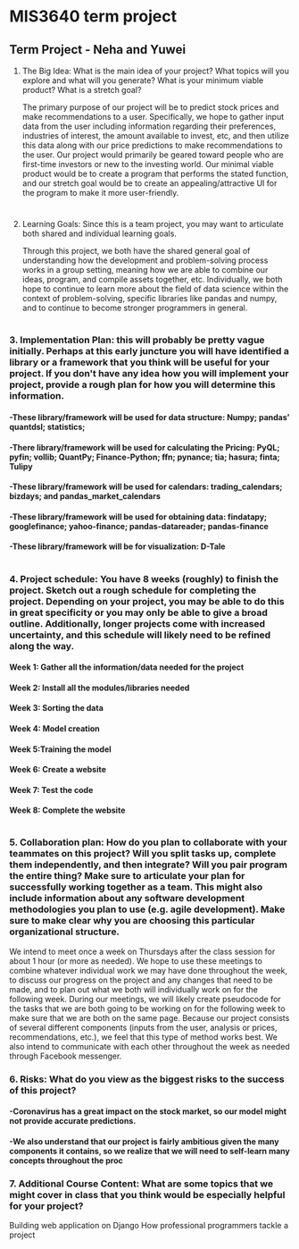 # MIS3640 term project
## Term Project - Neha and Yuwei 

1. The Big Idea: What is the main idea of your project? What topics will you explore and what will you generate? What is your minimum viable product? What is a stretch goal? 

    The primary purpose of our project will be to predict stock prices and make recommendations to a user. Specifically, we hope to gather input data from the user including information regarding their preferences, industries of interest, the amount available to invest, etc, and then utilize this data along with our price predictions to make recommendations to the user. Our project would primarily be geared toward people who are first-time investors or new to the investing world. Our minimal viable product would be to create a program that performs the stated function, and our stretch goal would be to create an appealing/attractive UI for the program to make it more user-friendly. 

#
2. Learning Goals: Since this is a team project, you may want to articulate both shared and individual learning goals.

    Through this project, we both have the shared general goal of understanding how the development and problem-solving process works in a group setting, meaning how we are able to combine our ideas, program, and compile assets together, etc. Individually, we both hope to continue to learn more about the field of data science within the context of problem-solving, specific libraries like pandas and numpy, and to continue to become stronger programmers in general.
#

### 3. Implementation Plan: this will probably be pretty vague initially. Perhaps at this early juncture you will have identified a library or a framework that you think will be useful for your project. If you don't have any idea how you will implement your project, provide a rough plan for how you will determine this information.

#### -These library/framework will be used for data structure: Numpy; pandas’ quantdsl; statistics; 

#### -There library/framework will be used for calculating the Pricing: PyQL; pyfin; vollib; QuantPy; Finance-Python; ffn; pynance; tia; hasura; finta; Tulipy

#### -These library/framework will be used for calendars: trading_calendars; bizdays; and pandas_market_calendars

#### -These library/framework will be used for obtaining data: findatapy; googlefinance; yahoo-finance; pandas-datareader; pandas-finance

#### -These library/framework will be for visualization: D-Tale

#
### 4. Project schedule: You have 8 weeks (roughly) to finish the project. Sketch out a rough schedule for completing the project. Depending on your project, you may be able to do this in great specificity or you may only be able to give a broad outline. Additionally, longer projects come with increased uncertainty, and this schedule will likely need to be refined along the way.

#### Week 1: Gather all the information/data needed for the project
#### Week 2: Install all the modules/libraries needed
#### Week 3: Sorting the data 
#### Week 4: Model creation
#### Week 5:Training the model 
#### Week 6: Create a website 
#### Week 7: Test the code
#### Week 8: Complete the website  

# 
### 5. Collaboration plan: How do you plan to collaborate with your teammates on this project? Will you split tasks up, complete them independently, and then integrate? Will you pair program the entire thing? Make sure to articulate your plan for successfully working together as a team. This might also include information about any software development methodologies you plan to use (e.g. agile development). Make sure to make clear why you are choosing this particular organizational structure.

We intend to meet once a week on Thursdays after the class session for about 1 hour (or more as needed). We hope to use these meetings to combine whatever individual work we may have done throughout the week, to discuss our progress on the project and any changes that need to be made, and to plan out what we both will individually work on for the following week. During our meetings, we will likely create pseudocode for the tasks that we are both going to be working on for the following week to make sure that we are both on the same page. Because our project consists of several different components (inputs from the user, analysis or prices, recommendations, etc.), we feel that this type of method works best. We also intend to communicate with each other throughout the week as needed through Facebook messenger.

### 6. Risks: What do you view as the biggest risks to the success of this project?

#### -Coronavirus has a great impact on the stock market, so our model might not provide accurate predictions.
#### -We also understand that our project is fairly ambitious given the many components it contains, so we realize that we will need to self-learn many concepts throughout the proc

### 7. Additional Course Content: What are some topics that we might cover in class that you think would be especially helpful for your project?

Building web application on Django 
How professional programmers tackle a project 
